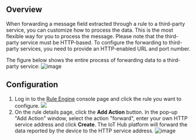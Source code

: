 [//]: # (chinagitpath:XXXXX)

## Overview
When forwarding a message field extracted through a rule to a third-party service, you can customize how to process the data. This is the most flexible way for you to process the message. Please note that the third-party service must be HTTP-based. To configure the forwarding to third-party services, you need to provide an HTTP-enabled URL and port number.

The figure below shows the entire process of forwarding data to a third-party service:
![image](https://mc.qcloudimg.com/static/img/b24d804514c29ee7f8810130e9cf6771/service_http2.png)
## Configuration
1. Log in to the [Rule Engine](https://console.cloud.tencent.com/iotcloud/rules/rule) console page and click the rule you want to configure.
![](https://main.qcloudimg.com/raw/0a0a0e5bc48aa0d4492ac0b8d3c7413c.png)
2. On the rule details page, click the **Add Action** button. In the pop-up "Add Action" window, select the action "forward", enter your own HTTP service address and click **Create**. The IoT Hub platform will forward the data reported by the device to the HTTP service address.
![image](https://main.qcloudimg.com/raw/8bd5aa126ed065559667f9880850ba26.png)

